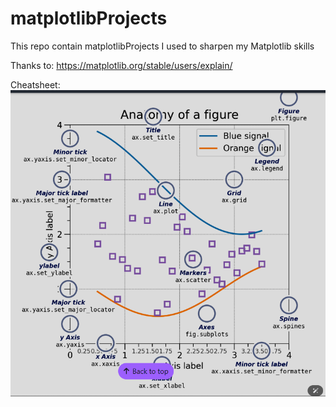 # matplotlibProjects
This repo contain matplotlibProjects I used to sharpen my Matplotlib skills

Thanks to: https://matplotlib.org/stable/users/explain/

Cheatsheet:
![alt text](image.png)

